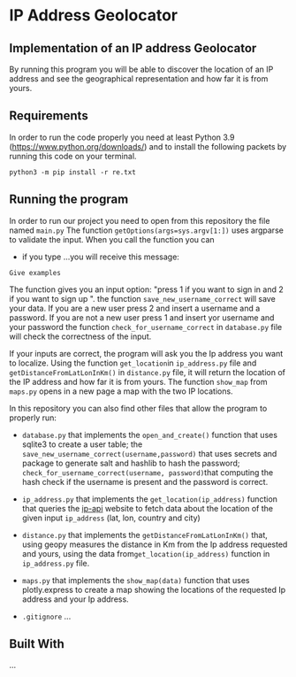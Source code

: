 # IP Address Geolocator
## Implementation of an IP address Geolocator

By running this program you will be able to discover the location of an IP address and see the geographical representation and how far it is from yours. 

## Requirements

In order to run the code properly you need at least Python 3.9 (https://www.python.org/downloads/) and to install the following packets by running this code on your terminal.

```
python3 -m pip install -r re.txt
```

## Running the program

In order to run our project you need to open from this repository the file named ```main.py```
The function ```getOptions(args=sys.argv[1:])``` uses argparse to validate the input. When you call the function you can 
* if you type ...you will receive this message: 
```
Give examples
```
The function gives you an input option: "press 1 if you want to sign in and 2 if you want to sign up ". the function ```save_new_username_correct```  will save your data. If you are a new user press 2 and insert a username and a password. If you are not a new user press 1 and insert yor username and your password the function ```check_for_username_correct``` in ```database.py``` file will check the correctness of the input.

If your inputs are correct, the program will ask you the Ip address you want to localize. Using the function ```get_location```in ```ip_address.py``` file and ```getDistanceFromLatLonInKm()``` in ```distance.py``` file, it will return the location of the IP address and how far it is from yours. 
The function ```show_map``` from ```maps.py``` opens in a new page a map with the two IP locations.

In this repository you can also find other files that allow the program to properly run:

* ```database.py``` that implements the ```open_and_create()``` function that uses sqlite3 to create a user table; the ```save_new_username_correct(username,password)``` that uses secrets and package to generate salt and hashlib to hash the password; ```check_for_username_correct(username, password)```that computing the hash check if the username is present and the password is correct.

* ```ip_address.py``` that implements the ```get_location(ip_address)``` function that queries the [ip-api](https://ip-api.com/docs/api:json) website to fetch data about the location of the given input ```ip_address``` (lat, lon, country and city)

* ```distance.py``` that implements the ```getDistanceFromLatLonInKm()``` that, using geopy measures the distance in Km from the Ip address requested and yours, using the data from```get_location(ip_address)``` function in ```ip_address.py``` file. 

* ```maps.py``` that implements the ```show_map(data)``` function that uses plotly.express to create a map showing the locations of the requested Ip address and your Ip address.

* ```.gitignore``` ...


## Built With
...

